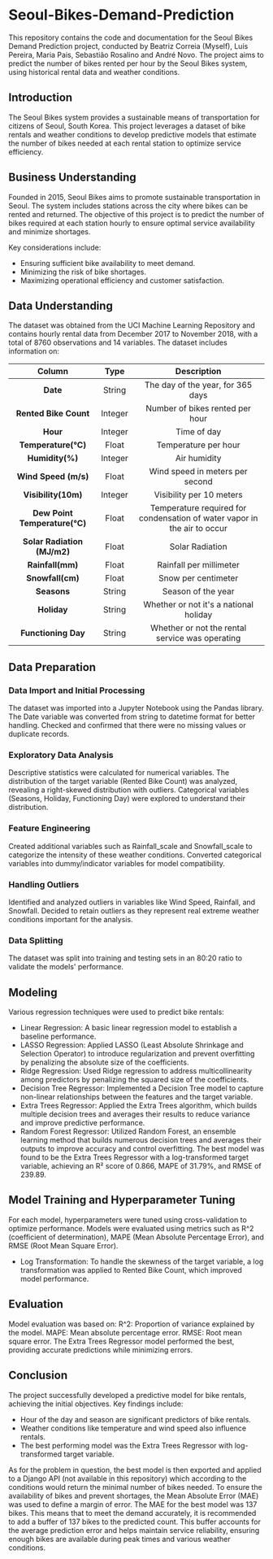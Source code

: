 # Seoul-Bikes-Demand-Prediction
This repository contains the code and documentation for the Seoul Bikes Demand Prediction project, conducted by Beatriz Correia (Myself), Luís Pereira, Maria Pais, Sebastião Rosalino and André Novo. The project aims to predict the number of bikes rented per hour by the Seoul Bikes system, using historical rental data and weather conditions.

## Introduction
The Seoul Bikes system provides a sustainable means of transportation for citizens of Seoul, South Korea. This project leverages a dataset of bike rentals and weather conditions to develop predictive models that estimate the number of bikes needed at each rental station to optimize service efficiency.

## Business Understanding
Founded in 2015, Seoul Bikes aims to promote sustainable transportation in Seoul. The system includes stations across the city where bikes can be rented and returned. The objective of this project is to predict the number of bikes required at each station hourly to ensure optimal service availability and minimize shortages.

Key considerations include:
- Ensuring sufficient bike availability to meet demand.
- Minimizing the risk of bike shortages.
- Maximizing operational efficiency and customer satisfaction.

## Data Understanding
The dataset was obtained from the UCI Machine Learning Repository and contains hourly rental data from December 2017 to November 2018, with a total of 8760 observations and 14 variables. The dataset includes information on:

|Column | Type| Description |
|:---:|:---:| :---:| 
| **Date** |String| The day of the year, for 365 days|
| **Rented Bike Count** | Integer |Number of bikes rented per hour |
| **Hour** | Integer | Time of day |
| **Temperature(℃)** | Float | Temperature per hour |
**Humidity(%)** | Integer | Air humidity |
**Wind Speed (m/s)** | Float | Wind speed in meters per second |
| **Visibility(10m)** | Integer | Visibility per 10 meters |
**Dew Point Temperature(℃)** | Float | Temperature required for condensation of water vapor in the air to occur|
**Solar Radiation (MJ/m2)** | Float | Solar Radiation |
**Rainfall(mm)** | Float | Rainfall per millimeter |
**Snowfall(cm)** | Float | Snow per centimeter |
| **Seasons** | String | Season of the year |
| **Holiday** | String | Whether or not it's a national holiday |
| **Functioning Day** | String | Whether or not the rental service was operating |

## Data Preparation
### Data Import and Initial Processing
The dataset was imported into a Jupyter Notebook using the Pandas library. The Date variable was converted from string to datetime format for better handling. Checked and confirmed that there were no missing values or duplicate records.

### Exploratory Data Analysis
Descriptive statistics were calculated for numerical variables. The distribution of the target variable (Rented Bike Count) was analyzed, revealing a right-skewed distribution with outliers. Categorical variables (Seasons, Holiday, Functioning Day) were explored to understand their distribution.

### Feature Engineering
Created additional variables such as Rainfall_scale and Snowfall_scale to categorize the intensity of these weather conditions. Converted categorical variables into dummy/indicator variables for model compatibility.

### Handling Outliers
Identified and analyzed outliers in variables like Wind Speed, Rainfall, and Snowfall. Decided to retain outliers as they represent real extreme weather conditions important for the analysis.

### Data Splitting
The dataset was split into training and testing sets in an 80:20 ratio to validate the models' performance.


## Modeling
Various regression techniques were used to predict bike rentals:
* Linear Regression: A basic linear regression model to establish a baseline performance.
* LASSO Regression: Applied LASSO (Least Absolute Shrinkage and Selection Operator) to introduce regularization and prevent overfitting by penalizing the absolute size of the coefficients.
* Ridge Regression: Used Ridge regression to address multicollinearity among predictors by penalizing the squared size of the coefficients.
* Decision Tree Regressor: Implemented a Decision Tree model to capture non-linear relationships between the features and the target variable.
* Extra Trees Regressor: Applied the Extra Trees algorithm, which builds multiple decision trees and averages their results to reduce variance and improve predictive performance.
* Random Forest Regressor: Utilized Random Forest, an ensemble learning method that builds numerous decision trees and averages their outputs to improve accuracy and control overfitting.
The best model was found to be the Extra Trees Regressor with a log-transformed target variable, achieving an R² score of 0.866, MAPE of 31.79%, and RMSE of 239.89.

## Model Training and Hyperparameter Tuning
For each model, hyperparameters were tuned using cross-validation to optimize performance. Models were evaluated using metrics such as R^2 (coefficient of determination), MAPE (Mean Absolute Percentage Error), and RMSE (Root Mean Square Error).
* Log Transformation: To handle the skewness of the target variable, a log transformation was applied to Rented Bike Count, which improved model performance.

## Evaluation
Model evaluation was based on:
R^2: Proportion of variance explained by the model.
MAPE: Mean absolute percentage error.
RMSE: Root mean square error.
The Extra Trees Regressor model performed the best, providing accurate predictions while minimizing errors.

## Conclusion
The project successfully developed a predictive model for bike rentals, achieving the initial objectives. Key findings include:

* Hour of the day and season are significant predictors of bike rentals.
* Weather conditions like temperature and wind speed also influence rentals.
* The best performing model was the Extra Trees Regressor with log-transformed target variable.

As for the problem in question, the best model is then exported and applied to a Django API (not available in this repository) which according to the conditions would return the minimal number of bikes needed.
To ensure the availability of bikes and prevent shortages, the Mean Absolute Error (MAE) was used to define a margin of error. The MAE for the best model was 137 bikes. This means that to meet the demand accurately, it is recommended to add a buffer of 137 bikes to the predicted count. This buffer accounts for the average prediction error and helps maintain service reliability, ensuring enough bikes are available during peak times and various weather conditions.



